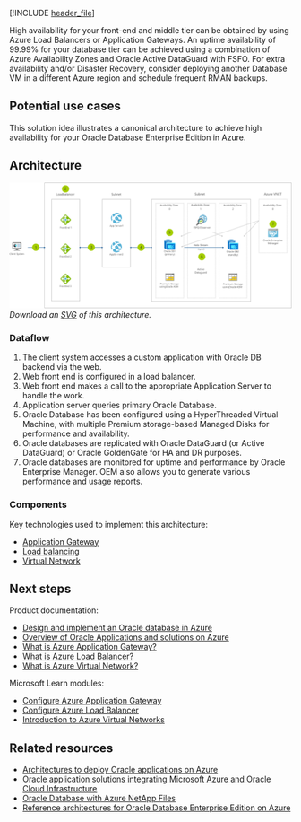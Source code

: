 [!INCLUDE [header_file](../../../includes/sol-idea-header.md)]

High availability for your front-end and middle tier can be obtained by using Azure Load Balancers or Application Gateways. An uptime availability of 99.99% for your database tier can be achieved using a combination of Azure Availability Zones and Oracle Active DataGuard with FSFO. For extra availability and/or Disaster Recovery, consider deploying another Database VM in a different Azure region and schedule frequent RMAN backups.

## Potential use cases

This solution idea illustrates a canonical architecture to achieve high availability for your Oracle Database Enterprise Edition in Azure.

## Architecture

![Architecture diagram shows from client through load balancer and subnets to Azure V NET.](../media/reference-architecture-for-oracle-database-on-azure.png)
*Download an [SVG](../media/reference-architecture-for-oracle-database-on-azure.svg) of this architecture.*

### Dataflow

1. The client system accesses a custom application with Oracle DB backend via the web.
1. Web front end is configured in a load balancer.
1. Web front end makes a call to the appropriate Application Server to handle the work.
1. Application server queries primary Oracle Database.
1. Oracle Database has been configured using a HyperThreaded Virtual Machine, with multiple Premium storage-based Managed Disks for performance and availability.
1. Oracle databases are replicated with Oracle DataGuard (or Active DataGuard) or Oracle GoldenGate for HA and DR purposes.
1. Oracle databases are monitored for uptime and performance by Oracle Enterprise Manager. OEM also allows you to generate various performance and usage reports.

### Components

Key technologies used to implement this architecture:

- [Application Gateway](https://azure.microsoft.com/services/application-gateway)
- [Load balancing](https://azure.microsoft.com/products/azure-load-balancing)
- [Virtual Network](https://azure.microsoft.com/services/virtual-network)

## Next steps

Product documentation:

- [Design and implement an Oracle database in Azure](/azure/virtual-machines/workloads/oracle/oracle-design)
- [Overview of Oracle Applications and solutions on Azure](/azure/virtual-machines/workloads/oracle/oracle-overview)
- [What is Azure Application Gateway?](/azure/application-gateway/overview)
- [What is Azure Load Balancer?](/azure/load-balancer/load-balancer-overview)
- [What is Azure Virtual Network?](/azure/virtual-network/virtual-networks-overview)

Microsoft Learn modules:

- [Configure Azure Application Gateway](/learn/modules/configure-azure-application-gateway)
- [Configure Azure Load Balancer](/learn/modules/configure-azure-load-balancer)
- [Introduction to Azure Virtual Networks](/learn/modules/introduction-to-azure-virtual-networks)

## Related resources

- [Architectures to deploy Oracle applications on Azure](/azure/virtual-machines/workloads/oracle/oracle-oci-applications)
- [Oracle application solutions integrating Microsoft Azure and Oracle Cloud Infrastructure](/azure/virtual-machines/workloads/oracle/oracle-oci-overview)
- [Oracle Database with Azure NetApp Files](../../example-scenario/file-storage/oracle-azure-netapp-files.yml)
- [Reference architectures for Oracle Database Enterprise Edition on Azure](/azure/virtual-machines/workloads/oracle/oracle-reference-architecture)
